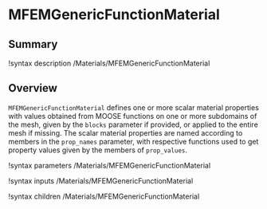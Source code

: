 # MFEMGenericFunctionMaterial

## Summary

!syntax description /Materials/MFEMGenericFunctionMaterial

## Overview

`MFEMGenericFunctionMaterial` defines one or more scalar material properties with values obtained from MOOSE functions on
one or more subdomains of the mesh, given by the `blocks` parameter if provided, or applied to the
entire mesh if missing. The scalar material properties are named according to members in the
`prop_names` parameter, with respective functions used to get property values given by the members of `prop_values`.

!syntax parameters /Materials/MFEMGenericFunctionMaterial

!syntax inputs /Materials/MFEMGenericFunctionMaterial

!syntax children /Materials/MFEMGenericFunctionMaterial
